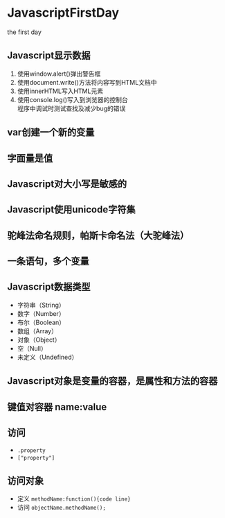 # JavascriptFirstDay
the first day
## Javascript显示数据
1. 使用window.alert()弹出警告框
2. 使用document.write()方法将内容写到HTML文档中
3. 使用innerHTML写入HTML元素
4. 使用console.log()写入到浏览器的控制台   
程序中调试时测试查找及减少bug的错误
## var创建一个新的变量
## 字面量是值
## Javascript对大小写是敏感的
## Javascript使用unicode字符集
## 驼峰法命名规则，帕斯卡命名法（大驼峰法）
## 一条语句，多个变量
## Javascript数据类型
- 字符串（String）
- 数字（Number）
- 布尔（Boolean）
- 数组（Array） 
- 对象（Object）
- 空（Null）
- 未定义（Undefined）
## Javascript对象是变量的容器，是属性和方法的容器
## 键值对容器 name:value
## 访问
- `.property`
- `["property"]`
## 访问对象
- 定义
`methodName:function(){code line}`
- 访问
`objectName.methodName();`
